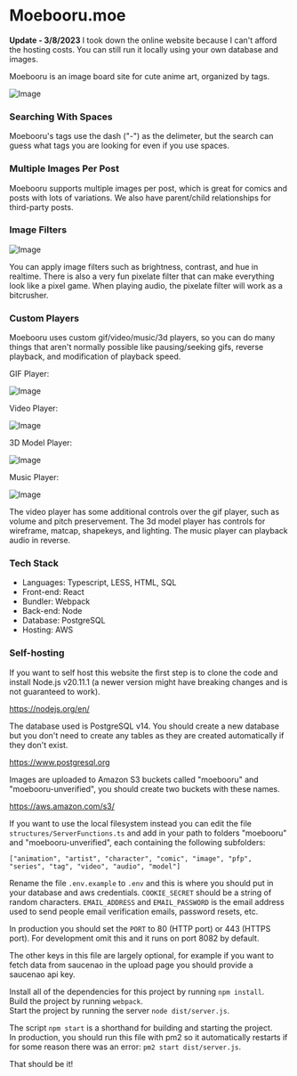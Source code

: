 # Moebooru.moe

**Update - 3/8/2023**
I took down the online website because I can't afford the hosting costs. You can still run it locally using your own database and images. 

Moebooru is an image board site for cute anime art, organized by tags.

![Image](https://github.com/Moebits/Moebooru.moe/blob/main/assets/misc/readme.png?raw=true)

### Searching With Spaces

Moebooru's tags use the dash ("-") as the delimeter, but the search can guess what tags you are looking for even if you use spaces.

### Multiple Images Per Post

Moebooru supports multiple images per post, which is great for comics and posts with lots of variations. We also have parent/child relationships for third-party posts.

### Image Filters

![Image](https://github.com/Moebits/Moebooru.moe/blob/main/assets/misc/imagefilters.png?raw=true)

You can apply image filters such as brightness, contrast, and hue in realtime. There is also a very fun pixelate filter that 
can make everything look like a pixel game. When playing audio, the pixelate filter will work as a bitcrusher.

### Custom Players

Moebooru uses custom gif/video/music/3d players, so you can do many things that aren't normally possible like pausing/seeking 
gifs, reverse playback, and modification of playback speed. 

GIF Player:

![Image](https://github.com/Moebits/Moebooru.moe/blob/main/assets/misc/gifplayer.png?raw=true)

Video Player:

![Image](https://github.com/Moebits/Moebooru.moe/blob/main/assets/misc/videoplayer.png?raw=true)

3D Model Player:

![Image](https://github.com/Moebits/Moebooru.moe/blob/main/assets/misc/3dplayer.png?raw=true)

Music Player:

![Image](https://github.com/Moebits/Moebooru.moe/blob/main/assets/misc/musicplayer.png?raw=true)

The video player has some additional controls over the gif player, such as volume and pitch preservement. The 3d model player has 
controls for wireframe, matcap, shapekeys, and lighting. The music player can playback audio in reverse.

### Tech Stack

- Languages: Typescript, LESS, HTML, SQL
- Front-end: React
- Bundler: Webpack
- Back-end: Node
- Database: PostgreSQL
- Hosting: AWS

### Self-hosting

If you want to self host this website the first step is to clone the code and install Node.js v20.11.1 (a newer version might have breaking changes and is not guaranteed to work).

https://nodejs.org/en/ 

The database used is PostgreSQL v14. You should create a new database but you don't need to create any tables as they are created automatically if they don't exist.

https://www.postgresql.org

Images are uploaded to Amazon S3 buckets called "moebooru" and "moebooru-unverified", you should create two buckets with these names.

https://aws.amazon.com/s3/

If you want to use the local filesystem instead you can edit the file `structures/ServerFunctions.ts` and add in your path to folders "moebooru" and "moebooru-unverified", each containing the following subfolders:

`["animation", "artist", "character", "comic", "image", "pfp", "series", "tag", "video", "audio", "model"]`

Rename the file `.env.example` to `.env` and this is where you should put in your database and aws credentials. `COOKIE_SECRET` should be a string of random characters. `EMAIL_ADDRESS` and `EMAIL_PASSWORD` is the email address used to send people email verification emails, password resets, etc.

In production you should set the `PORT` to 80 (HTTP port) or 443 (HTTPS port). For development omit this and it runs on port 8082 by default.

The other keys in this file are largely optional, for example if you want to fetch data from saucenao in the upload page you should provide a saucenao api key.

Install all of the dependencies for this project by running `npm install`. \
Build the project by running `webpack`. \
Start the project by running the server `node dist/server.js`.

The script `npm start` is a shorthand for building and starting the project. \
In production, you should run this file with pm2 so it automatically restarts if for some reason there was an error: `pm2 start dist/server.js`.

That should be it!
